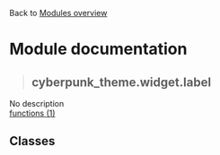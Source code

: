 Back to [Modules overview](https://github.com/pyrustic/cyberpunk-theme/blob/master/docs/modules/README.md)
  
# Module documentation
>## cyberpunk\_theme.widget.label
No description
<br>
[functions (1)](https://github.com/pyrustic/cyberpunk-theme/blob/master/docs/modules/content/cyberpunk_theme.widget.label/functions.md)


## Classes

